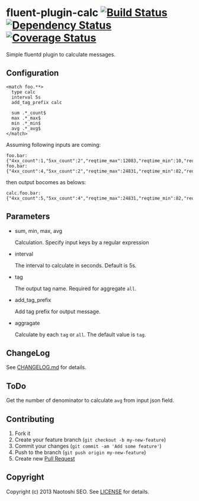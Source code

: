 # fluent-plugin-calc [![Build Status](https://secure.travis-ci.org/sonots/fluent-plugin-calc.png?branch=master)](http://travis-ci.org/sonots/fluent-plugin-calc) [![Dependency Status](https://gemnasium.com/sonots/fluent-plugin-calc.png)](https://gemnasium.com/sonots/fluent-plugin-calc) [![Coverage Status](https://coveralls.io/repos/sonots/fluent-plugin-calc/badge.png?branch=master)](https://coveralls.io/r/sonots/fluent-plugin-calc)

Simple fluentd plugin to calculate messages.

## Configuration

    <match foo.**>
      type calc
      interval 5s
      add_tag_prefix calc

      sum .*_count$
      max .*_max$
      min .*_min$
      avg .*_avg$
    </match>

Assuming following inputs are coming:

    foo.bar: {"4xx_count":1,"5xx_count":2","reqtime_max":12083,"reqtime_min":10,"reqtime_avg":240.46}
    foo.bar: {"4xx_count":4,"5xx_count":2","reqtime_max":24831,"reqtime_min":82,"reqtime_avg":300.46}

then output bocomes as belows:

    calc.foo.bar: {"4xx_count":5,"5xx_count":4","reqtime_max":24831,"reqtime_min":82,"reqtime_avg":270.46}

## Parameters

- sum, min, max, avg

    Calculation. Specify input keys by a regular expression

- interval

    The interval to calculate in seconds. Default is 5s. 

- tag

    The output tag name. Required for aggregate `all`. 

- add_tag_prefix

    Add tag prefix for output message. 

- aggragate
    
    Calculate by each `tag` or `all`. The default value is `tag`.

## ChangeLog

See [CHANGELOG.md](CHANGELOG.md) for details.

## ToDo

Get the number of denominator to calculate `avg` from input json field. 

## Contributing

1. Fork it
2. Create your feature branch (`git checkout -b my-new-feature`)
3. Commit your changes (`git commit -am 'Add some feature'`)
4. Push to the branch (`git push origin my-new-feature`)
5. Create new [Pull Request](../../pull/new/master)

## Copyright

Copyright (c) 2013 Naotoshi SEO. See [LICENSE](LICENSE) for details.

